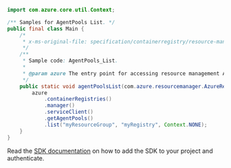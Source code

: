 ```java
import com.azure.core.util.Context;

/** Samples for AgentPools List. */
public final class Main {
    /*
     * x-ms-original-file: specification/containerregistry/resource-manager/Microsoft.ContainerRegistry/preview/2019-06-01-preview/examples/AgentPoolsList.json
     */
    /**
     * Sample code: AgentPools_List.
     *
     * @param azure The entry point for accessing resource management APIs in Azure.
     */
    public static void agentPoolsList(com.azure.resourcemanager.AzureResourceManager azure) {
        azure
            .containerRegistries()
            .manager()
            .serviceClient()
            .getAgentPools()
            .list("myResourceGroup", "myRegistry", Context.NONE);
    }
}
```

Read the [SDK documentation](https://github.com/Azure/azure-sdk-for-java/blob/azure-resourcemanager_2.15.0/sdk/resourcemanager/azure-resourcemanager/README.md) on how to add the SDK to your project and authenticate.
